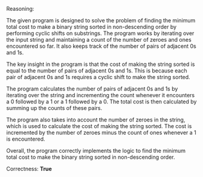 Reasoning:

The given program is designed to solve the problem of finding the minimum total cost to make a binary string sorted in non-descending order by performing cyclic shifts on substrings. The program works by iterating over the input string and maintaining a count of the number of zeroes and ones encountered so far. It also keeps track of the number of pairs of adjacent 0s and 1s.

The key insight in the program is that the cost of making the string sorted is equal to the number of pairs of adjacent 0s and 1s. This is because each pair of adjacent 0s and 1s requires a cyclic shift to make the string sorted.

The program calculates the number of pairs of adjacent 0s and 1s by iterating over the string and incrementing the count whenever it encounters a 0 followed by a 1 or a 1 followed by a 0. The total cost is then calculated by summing up the counts of these pairs.

The program also takes into account the number of zeroes in the string, which is used to calculate the cost of making the string sorted. The cost is incremented by the number of zeroes minus the count of ones whenever a 1 is encountered.

Overall, the program correctly implements the logic to find the minimum total cost to make the binary string sorted in non-descending order.

Correctness: **True**